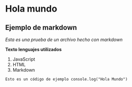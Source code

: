 # Hola mundo

## Ejemplo de markdown

_Esta es una prueba de un archivo hecho con markdown_

**Texto lenguajes utilizados**

1. JavaScript
2. HTML
3. Markdown

`Esto es un código de ejemplo console.log("Hola Mundo")`
